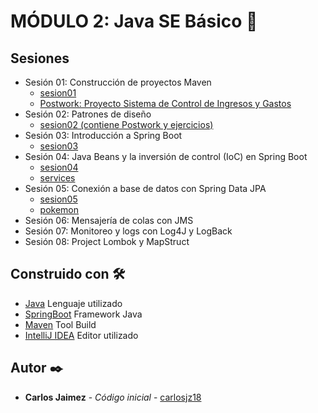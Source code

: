 # MÓDULO 2: Java SE Básico 🚀

## Sesiones
- Sesión 01: Construcción de proyectos Maven
    - [sesion01](./Sesion-01/sesion01)
    - [Postwork: Proyecto Sistema de Control de Ingresos y Gastos](https://github.com/carlosjz18/control-ingresos-y-gastos)
- Sesión 02: Patrones de diseño
    - [sesion02 (contiene Postwork y ejercicios)](./Sesion-02/sesion02)
- Sesión 03: Introducción a Spring Boot
    - [sesion03](./Sesion-03/sesion03)
- Sesión 04: Java Beans y la inversión de control (IoC) en Spring Boot
   - [sesion04](./Sesion-04/sesion04)
   - [services](./Sesion-04/services)
- Sesión 05: Conexión a base de datos con Spring Data JPA
   - [sesion05](./Sesion-05/sesion05)
   - [pokemon](./Sesion-05/pokemon)
- Sesión 06: Mensajería de colas con JMS
- Sesión 07: Monitoreo y logs con Log4J y LogBack
- Sesión 08: Project Lombok y MapStruct


## Construido con 🛠️

* [Java]() Lenguaje utilizado
* [SpringBoot]() Framework Java
* [Maven]() Tool Build
* [IntelliJ IDEA]() Editor utilizado

## Autor ✒️

* **Carlos Jaimez** - *Código inicial* - [carlosjz18](https://github.com/carlosjz18)
